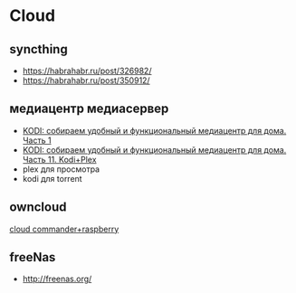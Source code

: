 # Cloud

## syncthing

 * https://habrahabr.ru/post/326982/
 * https://habrahabr.ru/post/350912/


## медиацентр медиасервер

 * [KODI: собираем удобный и функциональный медиацентр для дома. Часть 1](https://habr.com/ru/post/548640/)
 * [KODI: собираем удобный и функциональный медиацентр для дома. Часть 11. Kodi+Plex](https://habr.com/ru/post/599579/)
  * plex для просмотра
  * kodi для torrent

## owncloud

[cloud commander+raspberry](https://habr.com/post/352494/)

## freeNas

 * http://freenas.org/
